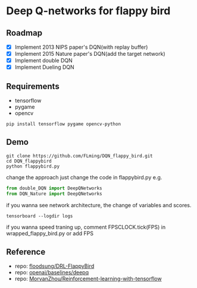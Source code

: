 # Deep Q-networks for flappy bird
## Roadmap
- [x] Implement 2013 NIPS paper's DQN(with replay buffer)
- [x] Implement 2015 Nature paper's DQN(add the target network)
- [x] Implement double DQN
- [x] Implement Dueling DQN
## Requirements
- tensorflow
- pygame
- opencv
``` shell
pip install tensorflow pygame opencv-python
```
## Demo
``` shell
git clone https://github.com/FLming/DQN_flappy_bird.git
cd DQN_flappybird
python flappybird.py
```
change the approach just change the code in flappybird.py e.g.
``` python
from double_DQN import DeepQNetworks 
from DQN_Nature import DeepQNetworks
```
if you wanna see network architecture, the change of variables and scores.
``` shell
tensorboard --logdir logs
```
if you wanna speed traning up, comment FPSCLOCK.tick(FPS) in wrapped_flappy_bird.py or add FPS
## Reference
- repo: [floodsung/DRL-FlappyBird](https://github.com/floodsung/DRL-FlappyBird)
- repo: [openai/baselines/deepq](https://github.com/openai/baselines/tree/master/baselines/deepq)
- repo: [MorvanZhou/Reinforcement-learning-with-tensorflow](https://github.com/MorvanZhou/Reinforcement-learning-with-tensorflow)